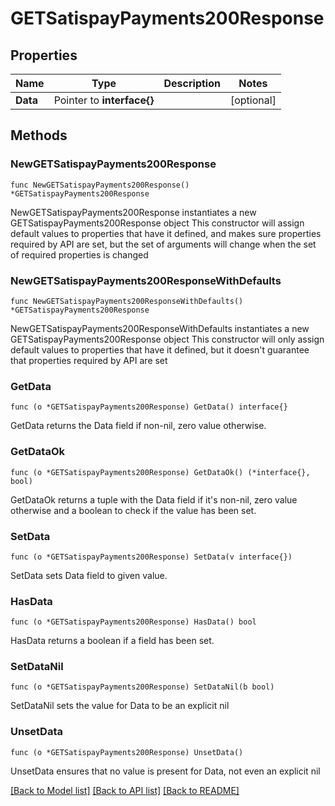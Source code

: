 # GETSatispayPayments200Response

## Properties

Name | Type | Description | Notes
------------ | ------------- | ------------- | -------------
**Data** | Pointer to **interface{}** |  | [optional] 

## Methods

### NewGETSatispayPayments200Response

`func NewGETSatispayPayments200Response() *GETSatispayPayments200Response`

NewGETSatispayPayments200Response instantiates a new GETSatispayPayments200Response object
This constructor will assign default values to properties that have it defined,
and makes sure properties required by API are set, but the set of arguments
will change when the set of required properties is changed

### NewGETSatispayPayments200ResponseWithDefaults

`func NewGETSatispayPayments200ResponseWithDefaults() *GETSatispayPayments200Response`

NewGETSatispayPayments200ResponseWithDefaults instantiates a new GETSatispayPayments200Response object
This constructor will only assign default values to properties that have it defined,
but it doesn't guarantee that properties required by API are set

### GetData

`func (o *GETSatispayPayments200Response) GetData() interface{}`

GetData returns the Data field if non-nil, zero value otherwise.

### GetDataOk

`func (o *GETSatispayPayments200Response) GetDataOk() (*interface{}, bool)`

GetDataOk returns a tuple with the Data field if it's non-nil, zero value otherwise
and a boolean to check if the value has been set.

### SetData

`func (o *GETSatispayPayments200Response) SetData(v interface{})`

SetData sets Data field to given value.

### HasData

`func (o *GETSatispayPayments200Response) HasData() bool`

HasData returns a boolean if a field has been set.

### SetDataNil

`func (o *GETSatispayPayments200Response) SetDataNil(b bool)`

 SetDataNil sets the value for Data to be an explicit nil

### UnsetData
`func (o *GETSatispayPayments200Response) UnsetData()`

UnsetData ensures that no value is present for Data, not even an explicit nil

[[Back to Model list]](../README.md#documentation-for-models) [[Back to API list]](../README.md#documentation-for-api-endpoints) [[Back to README]](../README.md)


